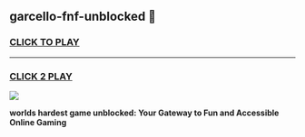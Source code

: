 
## garcello-fnf-unblocked 👋
<h3>
<a href="https://premium.freeplayer.one?title=garcello-fnf-unblocked&ref=14F">CLICK TO PLAY</a></h3>
<hr>

<h3>
<a href="https://premium.freeplayer.one?title=garcello-fnf-unblocked&ref=14F">CLICK 2 PLAY</a>
  
</h3>

<a href="https://premium.freeplayer.one?title=garcello-fnf-unblocked&ref=12F/"><img src="https://clearcache.store/games.png"></a>


**worlds hardest game unblocked: Your Gateway to Fun and Accessible Online Gaming**
